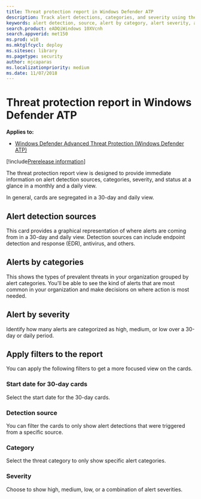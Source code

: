 ```yaml
---
title: Threat protection report in Windows Defender ATP
description: Track alert detections, categories, and severity using the threat protection report
keywords: alert detection, source, alert by category, alert severity, alert classification, determination
search.product: eADQiWindows 10XVcnh
search.appverid: met150
ms.prod: w10
ms.mktglfcycl: deploy
ms.sitesec: library
ms.pagetype: security
author: mjcaparas
ms.localizationpriority: medium
ms.date: 11/07/2018
---
```



# Threat protection report in Windows Defender ATP

**Applies to:**
- [Windows Defender Advanced Threat Protection (Windows Defender ATP)](https://wincom.blob.core.windows.net/documents/Windows10_Commercial_Comparison.pdf)

[!include[Prerelease information](prerelease.md)]

The threat protection report view is designed to provide immediate information on alert detection sources, categories, severity, and status at a glance in a monthly and a daily view.

In general, cards are segregated in a 30-day and daily view.

## Alert detection sources
This card provides a graphical representation of where alerts are coming from in a 30-day and daily view. Detection sources can include endpoint detection and response (EDR), antivirus, and others.


## Alerts by categories
This shows the types of prevalent threats in your organization grouped by alert categories. You'll be able to see the kind of alerts that are most common in your organization and make decisions on where action is most needed. 

## Alert by severity
Identify how many alerts are categorized as high, medium, or low over a 30-day or daily period. 


## Apply filters to the report
You can apply the following filters to get a more focused view on the cards.

### Start date for 30-day cards
Select the start date for the 30-day cards. 

### Detection source
You can filter the cards to only show alert detections that were triggered from a specific source. 

### Category
Select the threat category to only show specific alert categories.

### Severity
Choose to show high, medium, low, or a combination of alert severities.





